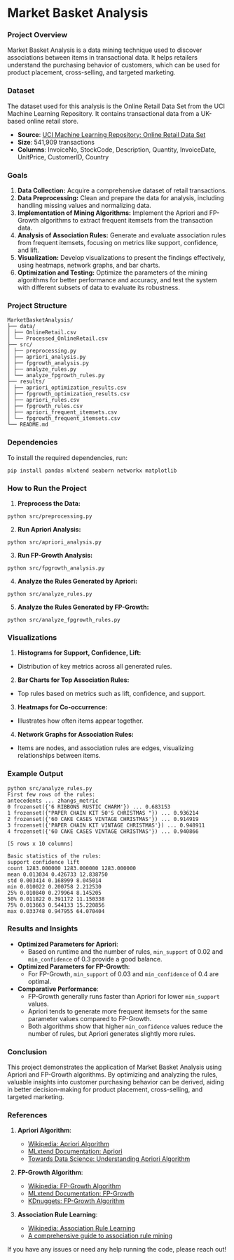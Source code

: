 # Market Basket Analysis

### Project Overview
Market Basket Analysis is a data mining technique used to discover associations between items in transactional data. It helps retailers understand the purchasing behavior of customers, which can be used for product placement, cross-selling, and targeted marketing.

### Dataset
The dataset used for this analysis is the Online Retail Data Set from the UCI Machine Learning Repository. It contains transactional data from a UK-based online retail store.

- **Source**: [UCI Machine Learning Repository: Online Retail Data Set](https://archive.ics.uci.edu/ml/datasets/Online+Retail)
- **Size**: 541,909 transactions
- **Columns**: InvoiceNo, StockCode, Description, Quantity, InvoiceDate, UnitPrice, CustomerID, Country

### Goals
1. **Data Collection:** Acquire a comprehensive dataset of retail transactions.
2. **Data Preprocessing:** Clean and prepare the data for analysis, including handling missing values and normalizing data.
3. **Implementation of Mining Algorithms:** Implement the Apriori and FP-Growth algorithms to extract frequent itemsets from the transaction data.
4. **Analysis of Association Rules:** Generate and evaluate association rules from frequent itemsets, focusing on metrics like support, confidence, and lift.
5. **Visualization:** Develop visualizations to present the findings effectively, using heatmaps, network graphs, and bar charts.
6. **Optimization and Testing:** Optimize the parameters of the mining algorithms for better performance and accuracy, and test the system with different subsets of data to evaluate its robustness.

### Project Structure
```
MarketBasketAnalysis/
├── data/
│ ├── OnlineRetail.csv
│ └── Processed_OnlineRetail.csv
├── src/
│ ├── preprocessing.py
│ ├── apriori_analysis.py
│ ├── fpgrowth_analysis.py
│ ├── analyze_rules.py
│ └── analyze_fpgrowth_rules.py
├── results/
│ ├── apriori_optimization_results.csv
│ ├── fpgrowth_optimization_results.csv
│ ├── apriori_rules.csv
│ ├── fpgrowth_rules.csv
│ ├── apriori_frequent_itemsets.csv
│ └── fpgrowth_frequent_itemsets.csv
└── README.md
```

### Dependencies
To install the required dependencies, run:
```
pip install pandas mlxtend seaborn networkx matplotlib
```


### How to Run the Project

1. **Preprocess the Data:**
```
python src/preprocessing.py
```
2. **Run Apriori Analysis:**
```
python src/apriori_analysis.py
```
3. **Run FP-Growth Analysis:**
```
python src/fpgrowth_analysis.py
```
4. **Analyze the Rules Generated by Apriori:**
```
python src/analyze_rules.py
```
5. **Analyze the Rules Generated by FP-Growth:**
```
python src/analyze_fpgrowth_rules.py
```

### Visualizations
1. **Histograms for Support, Confidence, Lift:**
- Distribution of key metrics across all generated rules.

2. **Bar Charts for Top Association Rules:**
- Top rules based on metrics such as lift, confidence, and support.

3. **Heatmaps for Co-occurrence:**
- Illustrates how often items appear together.

4. **Network Graphs for Association Rules:**
- Items are nodes, and association rules are edges, visualizing relationships between items.

### Example Output
```
python src/analyze_rules.py
First few rows of the rules:
antecedents ... zhangs_metric
0 frozenset({'6 RIBBONS RUSTIC CHARM'}) ... 0.683153
1 frozenset({"PAPER CHAIN KIT 50'S CHRISTMAS "}) ... 0.936214
2 frozenset({'60 CAKE CASES VINTAGE CHRISTMAS'}) ... 0.914919
3 frozenset({'PAPER CHAIN KIT VINTAGE CHRISTMAS'}) ... 0.948911
4 frozenset({'60 CAKE CASES VINTAGE CHRISTMAS'}) ... 0.940866

[5 rows x 10 columns]

Basic statistics of the rules:
support confidence lift
count 1283.000000 1283.000000 1283.000000
mean 0.013034 0.426733 12.838750
std 0.003414 0.168999 8.045014
min 0.010022 0.200758 2.212530
25% 0.010840 0.279964 8.145205
50% 0.011822 0.391172 11.150338
75% 0.013663 0.544133 15.220856
max 0.033748 0.947955 64.070404
```
### Results and Insights
- **Optimized Parameters for Apriori**:
  - Based on runtime and the number of rules, `min_support` of 0.02 and `min_confidence` of 0.3 provide a good balance.
- **Optimized Parameters for FP-Growth**:
  - For FP-Growth, `min_support` of 0.03 and `min_confidence` of 0.4 are optimal.
- **Comparative Performance**:
  - FP-Growth generally runs faster than Apriori for lower `min_support` values.
  - Apriori tends to generate more frequent itemsets for the same parameter values compared to FP-Growth.
  - Both algorithms show that higher `min_confidence` values reduce the number of rules, but Apriori generates slightly more rules.

### Conclusion
This project demonstrates the application of Market Basket Analysis using Apriori and FP-Growth algorithms. By optimizing and analyzing the rules, valuable insights into customer purchasing behavior can be derived, aiding in better decision-making for product placement, cross-selling, and targeted marketing.

### References

1. **Apriori Algorithm**:
   - [Wikipedia: Apriori Algorithm](https://en.wikipedia.org/wiki/Apriori_algorithm)
   - [MLxtend Documentation: Apriori](http://rasbt.github.io/mlxtend/user_guide/frequent_patterns/apriori/)
   - [Towards Data Science: Understanding Apriori Algorithm](https://towardsdatascience.com/the-apriori-algorithm-5da3db9aea95)

2. **FP-Growth Algorithm**:
   - [Wikipedia: FP-Growth Algorithm](https://en.wikipedia.org/wiki/Association_rule_learning#FP-growth_algorithm)
   - [MLxtend Documentation: FP-Growth](http://rasbt.github.io/mlxtend/user_guide/frequent_patterns/fpgrowth/)
   - [KDnuggets: FP-Growth Algorithm](https://www.kdnuggets.com/2019/12/market-basket-analysis.html)

3. **Association Rule Learning**:
   - [Wikipedia: Association Rule Learning](https://en.wikipedia.org/wiki/Association_rule_learning)
   - [A comprehensive guide to association rule mining](https://www.geeksforgeeks.org/association-rule/)

If you have any issues or need any help running the code, please reach out!

















